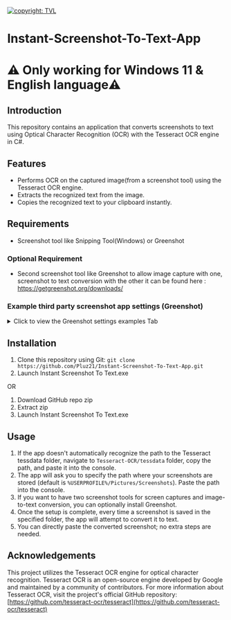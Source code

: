 [![copyright: TVL](https://img.shields.io/badge/Copyright-TVL-yellow.svg)](https://pluz21.itch.io/)

# Instant-Screenshot-To-Text-App
# ⚠️ Only working for Windows 11 & English language⚠️

## Introduction
This repository contains an application that converts screenshots to text using Optical Character Recognition (OCR) with the Tesseract OCR engine in C#.

## Features

- Performs OCR on the captured image(from a screenshot tool) using the Tesseract OCR engine.
- Extracts the recognized text from the image.
- Copies the recognized text to your clipboard instantly.

## Requirements

- Screenshot tool like Snipping Tool(Windows) or Greenshot

### Optional Requirement

- Second screenshot tool like Greenshot to allow image capture with one, screenshot to text conversion with the other
  it can be found here : https://getgreenshot.org/downloads/  
 
### Example third party screenshot app settings (Greenshot)
<details>
<summary>Click to view the Greenshot settings examples Tab</summary>
<img src="https://github.com/Pluz21/Instant-Screenshot-To-Text-App/blob/main/Example_Optimal_Settings/greenshot_general_tab.jpg?raw=true" alt="Greenshot Capture Tab" width="35%"/>
<img src="https://github.com/Pluz21/Instant-Screenshot-To-Text-App/blob/main/Example_Optimal_Settings/greenshot_capture_tab.jpg?raw=true" alt="Greenshot Capture Tab" width="35%"/>
<img src="https://github.com/Pluz21/Instant-Screenshot-To-Text-App/blob/main/Example_Optimal_Settings/greenshot_output_tab.jpg?raw=true" alt="Greenshot Capture Tab" width="35%"/>
<img src="https://github.com/Pluz21/Instant-Screenshot-To-Text-App/blob/main/Example_Optimal_Settings/greenshot_destination_tab.jpg?raw=true" alt="Greenshot Capture Tab" width="35%"/>
</details>




## Installation

1. Clone this repository using Git: `git clone https://github.com/Pluz21/Instant-Screenshot-To-Text-App.git`
2. Launch Instant Screenshot To Text.exe

OR
1. Download GitHub repo zip
2. Extract zip
3. Launch Instant Screenshot To Text.exe

## Usage

1. If the app doesn't automatically recognize the path to the Tesseract tessdata folder, navigate to `Tesseract-OCR/tessdata` folder, copy the path, and paste it into the console.
2. The app will ask you to specify the path where your screenshots are stored (default is `%USERPROFILE%/Pictures/Screenshots`). Paste the path into the console.
3. If you want to have two screenshot tools for screen captures and image-to-text conversion, you can optionally install Greenshot.
4. Once the setup is complete, every time a screenshot is saved in the specified folder, the app will attempt to convert it to text.
5. You can directly paste the converted screenshot; no extra steps are needed.



## Acknowledgements

This project utilizes the Tesseract OCR engine for optical character recognition. Tesseract OCR is an open-source engine developed by Google and maintained by a community of contributors. 
For more information about Tesseract OCR, visit the project's official GitHub repository: [https://github.com/tesseract-ocr/tesseract](https://github.com/tesseract-ocr/tesseract)
